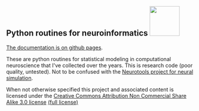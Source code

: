 
## Python routines for neuroinformatics <img src="https://user-images.githubusercontent.com/687425/200168839-cd5d2fe4-4dc4-434f-a49c-e4b329e2cb7b.svg" width="80" />

[The documentation is on github pages](http://michaelerule.github.io/neurotools/_build/html/index.html).

These are python routines for statistical modeling in computational neuroscience that I've collected over the years. This is research code (poor quality, untested). Not to be confused with the [Neurotools project for neural simulation](http://neuralensemble.org/NeuroTools/). 

When not otherwise specified this project and associated content is licensed under the [Creative Commons Attribution Non Commercial Share Alike 3.0 license](https://creativecommons.org/licenses/by-nc-sa/3.0/) [(full license)](https://creativecommons.org/licenses/by-nc-sa/3.0/legalcode)

